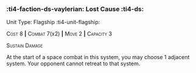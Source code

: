 ### :ti4-faction-ds-vaylerian: **Lost Cause** :ti4-ds:

Unit Type: Flagship :ti4-unit-flagship:

<span style="font-variant:small-caps;">Cost</span> 8 __|__ <span style="font-variant:small-caps;">Combat</span> 7(x2) __|__ <span style="font-variant:small-caps;">Move</span> 2 __|__ <span style="font-variant:small-caps;">Capacity</span> 3

<span style="font-variant:small-caps;">Sustain Damage</span>

At the start of a space combat in this system, you may choose 1 adjacent system.
Your opponent cannot retreat to that system.